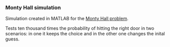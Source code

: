### Monty Hall simulation

Simulation created in MATLAB for the [Monty Hall problem](http://en.wikipedia.org/wiki/Monty_Hall_problem).

Tests ten thousand times the probability of hitting the right door in two scenarios: in one it keeps the choice and in the other one changes the inital guess.

